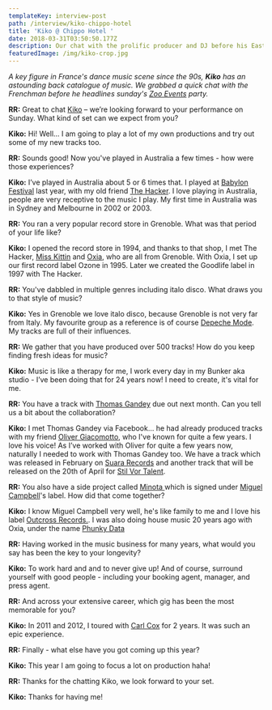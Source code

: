 ```yaml
---
templateKey: interview-post
path: /interview/kiko-chippo-hotel
title: 'Kiko @ Chippo Hotel '
date: 2018-03-31T03:50:50.177Z
description: Our chat with the prolific producer and DJ before his Easter Sunday party...
featuredImage: /img/kiko-crop.jpg
---
```

_A key figure in France's dance music scene since the 90s, **Kiko** has an astounding back catalogue of music. We grabbed a quick chat with the Frenchman before he headlines sunday's [Zoo Events](https://www.facebook.com/z00project/) party._

**RR:** Great to chat [Kiko](https://www.facebook.com/KIKOMUSIC/) – we’re looking forward to your performance on Sunday. What kind of set can we expect from you?

**Kiko:** Hi! Well... I am going to play a lot of my own productions and try out some of my new tracks too.

**RR:** Sounds good! Now you've played in Australia a few times - how were those experiences?

**Kiko:** I’ve played in Australia about 5 or 6 times that. I played at [Babylon Festival](https://www.facebook.com/babylonfestivalau/) last year, with my old friend [The Hacker](https://www.facebook.com/DJTheHacker/). I love playing in Australia, people are very receptive to the music I play. My first time in Australia was in Sydney and Melbourne in 2002 or 2003.

**RR:** You ran a very popular record store in Grenoble. What was that period of your life like?

**Kiko:** I opened the record store in 1994, and thanks to that shop, I met The Hacker, [Miss Kittin](https://www.facebook.com/misskittin/) and [Oxia](https://www.facebook.com/OXIA.official/), who are all from Grenoble. With Oxia, I set up our first record label Ozone in 1995. Later we created the Goodlife label in 1997 with The Hacker. 

**RR:** You've dabbled in multiple genres including italo disco. What draws you to that style of music?

**Kiko:** Yes in Grenoble we love italo disco, because Grenoble is not very far from Italy. My favourite group as a reference is of course [Depeche Mode](https://www.facebook.com/depechemode/). My tracks are full of their influences.

**RR:** We gather that you have produced over 500 tracks! How do you keep finding fresh ideas for music?

**Kiko:** Music is like a therapy for me, I work every day in my Bunker aka studio - I’ve been doing that for 24 years now! I need to create, it's vital for me.

**RR:** You have a track with [Thomas Gandey](https://www.facebook.com/ThomasGandeyOfficial/) due out next month. Can you tell us a bit about the collaboration?

**Kiko:** I met Thomas Gandey via Facebook... he had already produced tracks with my friend [Oliver Giacomotto](https://www.facebook.com/oliviergiacomotto/), who I've known for quite a few years. I love his voice! As I’ve worked with Oliver for quite a few years now, naturally I needed to work with Thomas Gandey too. We have a track which was released in February on [Suara Records](https://www.facebook.com/suaramusic/) and another track that will be released on the 20th of April for [Stil Vor Talent](https://www.facebook.com/stilvortalent/).

**RR:** You also have a side project called [Minota ](https://www.facebook.com/Minota.music) which is signed under [Miguel Campbell](https://www.facebook.com/miguelcampbellofficial/)'s label. How did that come together?

**Kiko:** I know Miguel Campbell very well, he's like family to me and I love his label [Outcross Records.](https://www.facebook.com/outcrossrecords/). I was also doing house music 20 years ago with Oxia, under the name [Phunky Data](https://www.facebook.com/phunkydatamusic)

**RR:** Having worked in the music business for many years, what would you say has been the key to your longevity? 

**Kiko:** To work hard and and to never give up! And of course, surround yourself with good people - including your booking agent, manager, and press agent.

**RR:** And across your extensive career, which gig has been the most memorable for you?

**Kiko:** In 2011 and 2012, I toured with [Carl Cox](https://www.facebook.com/carlcox247/) for 2 years. It was such an epic experience.

**RR:** Finally - what else have you got coming up this year?

**Kiko:** This year I am going to focus a lot on production haha!

**RR:** Thanks for the chatting Kiko, we look forward to your set. 

**Kiko:** Thanks for having me!
